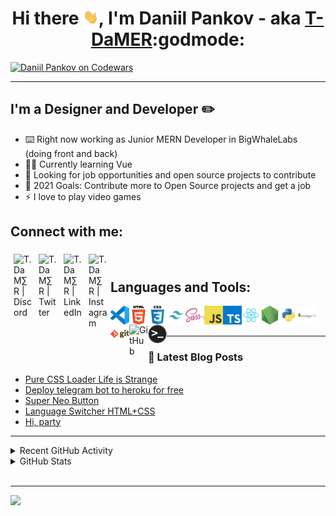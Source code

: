 <h1 align="center">Hi there&nbsp;<img src="https://raw.githubusercontent.com/ABSphreak/ABSphreak/master/gifs/Hi.gif" height="24">,  I'm Daniil Pankov - aka <a href="https://t-damer.github.io/myPortfolio/#/">T-DaMER</a>:godmode:</h1> 


<!-- [![Website](https://img.shields.io/website?label=https://github.com/T-Damer/myPortfolio&style=for-the-badge&url=https%3A%2F%2Fhttps://github.com/T-Damer/myPortfolio)](https://github.com/T-Damer/myPortfolio) -->

<!-- <a href="https://stackoverflow.com/users/14385332/t-damer"><img src="https://stackoverflow.com/users/flair/14385332.png?theme=dark" width="208" height="58" alt="profile for T_DaMER at Stack Overflow, Q&amp;A for professional and enthusiast programmers" title="profile for T_DaMER at Stack Overflow, Q&amp;A for professional and enthusiast programmers"></a> -->

<a href="https://www.codewars.com/users/T_DaMER/"><img src="https://www.codewars.com/users/T_DaMER/badges/large" alt="Daniil Pankov on Codewars" title="Daniil Pankov on Codewars"></a>

---

## I'm a Designer and Developer ✏️

- ⌨️ Right now working as Junior MERN Developer in BigWhaleLabs (doing front and back)
- 👨‍🎓 Currently learning Vue
- 👀 Looking for job opportunities and open source projects to contribute
- 🏹 2021 Goals: Contribute more to Open Source projects and get a job
- ⚡ I love to play video games

## Connect with me:

[<img style="margin: 5px" align="left" alt="T.DaM∑R | Discord" width="30px" src="https://discord.com/assets/3437c10597c1526c3dbd98c737c2bcae.svg" />][discord]
[<img style="margin: 5px" align="left" alt="T.DaM∑R | Twitter" width="30px" src="https://static.cdnlogo.com/logos/t/96/twitter-icon.svg" />][twitter]
[<img style="margin: 5px" align="left" alt="T.DaM∑R | LinkedIn" width="30px" src="https://img.icons8.com/color/480/000000/linkedin-circled--v1.png" />][linkedin]
[<img style="margin: 5px" align="left" alt="T.DaM∑R | Instagram" width="30px" src="https://cdn3.iconfinder.com/data/icons/2018-social-media-logotypes/1000/2018_social_media_popular_app_logo_instagram-256.png" />][instagram]

<br />

## Languages and Tools:

[<img align="left" alt="Visual Studio Code" width="30px" src="https://raw.githubusercontent.com/github/explore/80688e429a7d4ef2fca1e82350fe8e3517d3494d/topics/visual-studio-code/visual-studio-code.png" />][thisrepo]
[<img align="left" alt="HTML5" width="30px" src="https://raw.githubusercontent.com/github/explore/80688e429a7d4ef2fca1e82350fe8e3517d3494d/topics/html/html.png" />][thisrepo]
[<img align="left" alt="CSS3" width="30px" src="https://raw.githubusercontent.com/github/explore/80688e429a7d4ef2fca1e82350fe8e3517d3494d/topics/css/css.png" />][thisrepo]
[<img align="left" alt="Tailwind" width="30px" src="https://raw.githubusercontent.com/github/explore/80688e429a7d4ef2fca1e82350fe8e3517d3494d/topics/tailwind/tailwind.png" />][thisrepo]
[<img align="left" alt="Sass" width="30px" src="https://raw.githubusercontent.com/github/explore/80688e429a7d4ef2fca1e82350fe8e3517d3494d/topics/sass/sass.png" />][thisrepo]
[<img align="left" alt="JavaScript" width="30px" src="https://raw.githubusercontent.com/github/explore/80688e429a7d4ef2fca1e82350fe8e3517d3494d/topics/javascript/javascript.png" />][thisrepo]
[<img align="left" alt="TypeScript" width="30px" src="https://raw.githubusercontent.com/github/explore/80688e429a7d4ef2fca1e82350fe8e3517d3494d/topics/typescript/typescript.png" />][thisrepo]
[<img align="left" alt="React" width="30px" src="https://raw.githubusercontent.com/github/explore/80688e429a7d4ef2fca1e82350fe8e3517d3494d/topics/react/react.png" />][thisrepo]
[<img align="left" alt="Node.js" width="30px" src="https://raw.githubusercontent.com/github/explore/80688e429a7d4ef2fca1e82350fe8e3517d3494d/topics/nodejs/nodejs.png" />][thisrepo]
[<img align="left" alt="Python" width="30px" src="https://raw.githubusercontent.com/github/explore/80688e429a7d4ef2fca1e82350fe8e3517d3494d/topics/python/python.png" />][thisrepo]
[<img align="left" alt="MongoDB" width="30px" src="https://raw.githubusercontent.com/github/explore/80688e429a7d4ef2fca1e82350fe8e3517d3494d/topics/mongodb/mongodb.png" />][thisrepo]
[<img align="left" alt="Git" width="30px" src="https://raw.githubusercontent.com/github/explore/80688e429a7d4ef2fca1e82350fe8e3517d3494d/topics/git/git.png" />][thisrepo]
[<img align="left" alt="GitHub" width="30px" src="https://cdn.iconscout.com/icon/free/png-256/developer-tool-1889494-1597554.png" />][thisrepo]
[<img align="left" alt="Terminal" width="30px" src="https://raw.githubusercontent.com/github/explore/80688e429a7d4ef2fca1e82350fe8e3517d3494d/topics/terminal/terminal.png" />][thisrepo]

<br />
<br />

---

### 📕 Latest Blog Posts

<!-- BLOG-POST-LIST:START -->
- [Pure CSS Loader Life is Strange](https://dev.to/tdamer/pure-css-loader-life-is-strange-1bod)
- [Deploy telegram bot to heroku for free](https://dev.to/tdamer/deploy-telegram-bot-to-heroku-for-free-h67)
- [Super Neo Button](https://dev.to/tdamer/super-neo-button-4k74)
- [Language Switcher HTML+CSS](https://dev.to/tdamer/language-switcher-html-css-4flg)
- [Hi, party](https://dev.to/tdamer/hi-party-40dl)
<!-- BLOG-POST-LIST:END -->

---

<details>
  <summary>Recent GitHub Activity</summary>
  
<!--RECENT_ACTIVITY:start-->
1. ⭐ Starred [ColinLeung-NiloCat/UnityURP-MobileDrawMeshInstancedIndirectExample](https://github.com/ColinLeung-NiloCat/UnityURP-MobileDrawMeshInstancedIndirectExample)
2. 🔱 Forked [T-Damer/react-native-animated-todo](https://github.com/T-Damer/react-native-animated-todo) from [craftzdog/react-native-animated-todo](https://github.com/craftzdog/react-native-animated-todo)
3. ⭐ Starred [craftzdog/react-native-animated-todo](https://github.com/craftzdog/react-native-animated-todo)
4. 🔱 Forked [T-Damer/javascript-react-chat-app](https://github.com/T-Damer/javascript-react-chat-app) from [cometchat-pro/javascript-react-chat-app](https://github.com/cometchat-pro/javascript-react-chat-app)
5. ⭐ Starred [cometchat-pro/javascript-react-chat-app](https://github.com/cometchat-pro/javascript-react-chat-app)
<!--RECENT_ACTIVITY:end-->

<!--RECENT_ACTIVITY:last_update-->
Last Updated: Thursday, November 25th, 2021, 8:49:34 PM
<!--RECENT_ACTIVITY:last_update_end-->

</details>

<details>
  <summary>GitHub Stats</summary>
<img align="left" alt="T.DaM∑R's GitHub Stats" src="https://github-readme-stats.vercel.app/api?username=T-Damer&&show_icons=true&title_color=ffffff&icon_color=ffcc33&text_color=ffcc33&bg_color=151515" />
</details>

<br />

---

<a href="https://www.buymeacoffee.com/tdamer"><img src="https://img.buymeacoffee.com/button-api/?text=Support me with a coffee&emoji=☕️&slug=tdamer&button_colour=ffcc33&font_colour=000&font_family=Lato&outline_colour=000&coffee_colour=000"></a>

[website]: https://t-damer.github.io/myPortfolio/#/
[discord]: https://discord.com/users/287475060493516810
[twitter]: https://twitter.com/True_Damer
[instagram]: https://www.instagram.com/t_damer/
[linkedin]: https://linkedin.com/in/t-damer
[thisrepo]: https://github.com/T-Damer/

